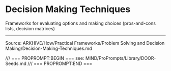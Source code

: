 # Decision Making Techniques

Frameworks for evaluating options and making choices (pros-and-cons lists, decision matrices)

---
Source: ARKHIVE/How/Practical Frameworks/Problem Solving and Decision Making/Decision-Making-Techniques.md

/// === PROPROMPT:BEGIN ===
see: MIND/ProPrompts/Library/DOOR-Seeds.md
/// === PROPROMPT:END ===
